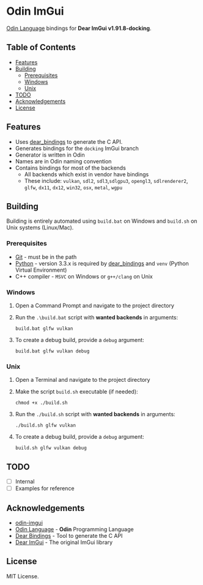 # Odin ImGui

[Odin Language][] bindings for **Dear ImGui v1.91.8-docking**.

## Table of Contents

- [Features](#features)
- [Building](#building)
  - [Prerequisites](#prerequisites)
  - [Windows](#windows)
  - [Unix](#unix)
- [TODO](#todo)
- [Acknowledgements](#acknowledgements)
- [License](#license)

## Features

- Uses [dear_bindings][] to generate the C API.
- Generates bindings for the `docking` ImGui branch
- Generator is written in Odin
- Names are in Odin naming convention
- Contains bindings for most of the backends
  - All backends which exist in vendor have bindings
  - These include: `vulkan`, `sdl2`, `sdl3`,`sdlgpu3`, `opengl3`, `sdlrenderer2`, `glfw`,
    `dx11`, `dx12`, `win32`, `osx`, `metal`, `wgpu`

## Building

Building is entirely automated using `build.bat` on Windows and `build.sh` on Unix systems
(Linux/Mac).

### Prerequisites

- [Git](http://git-scm.com/downloads) - must be in the path
- [Python](https://www.python.org/downloads/) - version 3.3.x is required by [dear_bindings][]
  and `venv` (Python Virtual Environment)
- C++ compiler - `MSVC` on Windows or `g++/clang` on Unix

### Windows

1. Open a Command Prompt and navigate to the project directory

2. Run the `.\build.bat` script with **wanted backends** in arguments:

    ```batch
    build.bat glfw vulkan
    ```

3. To create a debug build, provide a `debug` argument:

    ```batch
    build.bat glfw vulkan debug
    ```

### Unix

1. Open a Terminal and navigate to the project directory

2. Make the script `build.sh` executable (if needed):

    ```shell
    chmod +x ./build.sh
    ```

3. Run the `./build.sh` script with **wanted backends** in arguments:

    ```shell
    ./build.sh glfw vulkan
    ```

4. To create a debug build, provide a `debug` argument:

    ```shell
    build.sh glfw vulkan debug
    ```

## TODO

- [ ] Internal
- [ ] Examples for reference

## Acknowledgements

- [odin-imgui](https://gitlab.com/L-4/odin-imgui/-/tree/main?ref_type=heads)
- [Odin Language](https://odin-lang.org/) - **Odin** Programming Language
- [Dear Bindings](https://github.com/dearimgui/dear_bindings) - Tool to generate the C API
- [Dear ImGui](https://github.com/ocornut/imgui) - The original ImGui library

## License

MIT License.

[dear_bindings]: https://github.com/dearimgui/dear_bindings
[Odin Language]: https://odin-lang.org
